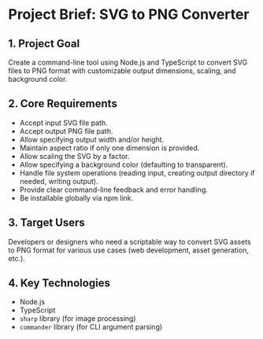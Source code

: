 # Project Brief: SVG to PNG Converter

## 1. Project Goal

Create a command-line tool using Node.js and TypeScript to convert SVG files to PNG format with customizable output dimensions, scaling, and background color.

## 2. Core Requirements

- Accept input SVG file path.
- Accept output PNG file path.
- Allow specifying output width and/or height.
- Maintain aspect ratio if only one dimension is provided.
- Allow scaling the SVG by a factor.
- Allow specifying a background color (defaulting to transparent).
- Handle file system operations (reading input, creating output directory if needed, writing output).
- Provide clear command-line feedback and error handling.
- Be installable globally via npm link.

## 3. Target Users

Developers or designers who need a scriptable way to convert SVG assets to PNG format for various use cases (web development, asset generation, etc.).

## 4. Key Technologies

- Node.js
- TypeScript
- `sharp` library (for image processing)
- `commander` library (for CLI argument parsing)
